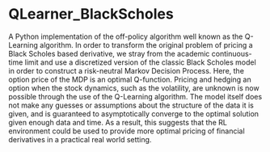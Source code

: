 # QLearner_BlackScholes
A Python implementation of the off-policy algorithm well known as the Q-Learning algorithm. In order to transform the original problem of pricing a Black Scholes based derivative, we stray from the academic continuous-time limit and use a discretized version of the classic Black Scholes model in order to construct a risk-neutral Markov Decision Process. Here, the option price of the MDP is an optimal Q-function. Pricing and hedging an option when the stock dynamics, such as the volatility, are unknown is now possible through the use of the Q-Learning algorithm. The model itself does not make any guesses or assumptions about the structure of the data it is given, and is guaranteed to asymptotically converge to the optimal solution given enough data and time. As a result, this suggests that the RL environment could be used to provide more optimal pricing of financial derivatives in a practical real world setting.
